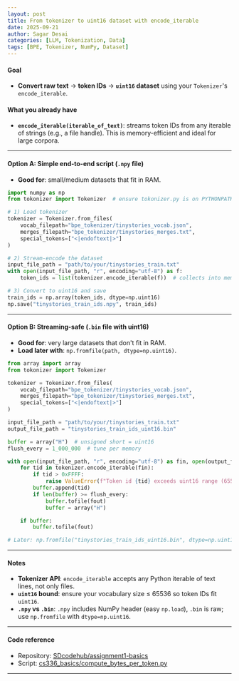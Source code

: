 ```yaml
---
layout: post
title: From tokenizer to uint16 dataset with encode_iterable
date: 2025-09-21
author: Sagar Desai
categories: [LLM, Tokenization, Data]
tags: [BPE, Tokenizer, NumPy, Dataset]
---
```


#### Goal

- **Convert raw text** → **token IDs** → **`uint16` dataset** using your `Tokenizer`'s `encode_iterable`.

#### What you already have

- **`encode_iterable(iterable_of_text)`**: streams token IDs from any iterable of strings (e.g., a file handle). This is memory-efficient and ideal for large corpora.

---

#### Option A: Simple end-to-end script (`.npy` file)

- **Good for**: small/medium datasets that fit in RAM.

```python
import numpy as np
from tokonizer import Tokenizer  # ensure tokonizer.py is on PYTHONPATH or same folder

# 1) Load tokenizer
tokenizer = Tokenizer.from_files(
    vocab_filepath="bpe_tokenizer/tinystories_vocab.json",
    merges_filepath="bpe_tokenizer/tinystories_merges.txt",
    special_tokens=["<|endoftext|>"]
)

# 2) Stream-encode the dataset
input_file_path = "path/to/your/tinystories_train.txt"
with open(input_file_path, "r", encoding="utf-8") as f:
    token_ids = list(tokenizer.encode_iterable(f))  # collects into memory

# 3) Convert to uint16 and save
train_ids = np.array(token_ids, dtype=np.uint16)
np.save("tinystories_train_ids.npy", train_ids)
```

---

#### Option B: Streaming-safe (`.bin` file with uint16)

- **Good for**: very large datasets that don't fit in RAM.
- **Load later with**: `np.fromfile(path, dtype=np.uint16)`.

```python
from array import array
from tokonizer import Tokenizer

tokenizer = Tokenizer.from_files(
    vocab_filepath="bpe_tokenizer/tinystories_vocab.json",
    merges_filepath="bpe_tokenizer/tinystories_merges.txt",
    special_tokens=["<|endoftext|>"]
)

input_file_path = "path/to/your/tinystories_train.txt"
output_file_path = "tinystories_train_ids_uint16.bin"

buffer = array("H")  # unsigned short = uint16
flush_every = 1_000_000  # tune per memory

with open(input_file_path, "r", encoding="utf-8") as fin, open(output_file_path, "wb") as fout:
    for tid in tokenizer.encode_iterable(fin):
        if tid > 0xFFFF:
            raise ValueError(f"Token id {tid} exceeds uint16 range (65535)")
        buffer.append(tid)
        if len(buffer) >= flush_every:
            buffer.tofile(fout)
            buffer = array("H")

    if buffer:
        buffer.tofile(fout)

# Later: np.fromfile("tinystories_train_ids_uint16.bin", dtype=np.uint16)
```

---

#### Notes

- **Tokenizer API**: `encode_iterable` accepts any Python iterable of text lines, not only files.
- **`uint16` bound**: ensure your vocabulary size ≤ 65536 so token IDs fit `uint16`.
- **`.npy` vs `.bin`**: `.npy` includes NumPy header (easy `np.load`), `.bin` is raw; use `np.fromfile` with `dtype=np.uint16`.

---

#### Code reference

- Repository: [SDcodehub/assignment1-basics](https://github.com/SDcodehub/assignment1-basics)
- Script: [cs336_basics/compute_bytes_per_token.py](https://github.com/SDcodehub/assignment1-basics/blob/main/cs336_basics/scripts/tokenize_dataset.py)

---


